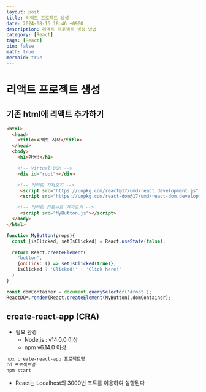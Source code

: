 ```yaml
---
layout: post
title: 리액트 프로젝트 생성
date: 2024-08-15 18:46 +0900
description: 리액트 프로젝트 생성 방법
category: [React]
tags: [React]
pin: false
math: true
mermaid: true
---
```

# 리액트 프로젝트 생성
## 기존 html에 리액트 추가하기
```html
<html>
  <head>
    <title>리액트 시작</title>
  </head>
  <body>
    <h1>환영!</h1>

    <!-- Virtual DOM -->
    <div id="root"></div>

    <!-- 리액트 가져오기 -->
     <script src="https://unpkg.com/react@17/umd/react.development.js" crossorigin></script>
     <script src="https://unpkg.com/react-dom@17/umd/react-dom.development.js" crossorigin></script>

    <!-- 리액트 컴포넌트 가져오기 -->
     <script src="MyButton.js"></script>
  </body>
</html>
```
```js
function MyButton(props){
  const [isClicked, setIsClicked] = React.useState(false);

  return React.createElement(
    'button',
    {onClick: () => setIsClicked(true)},
    isClicked ? 'Clicked!' : 'Click here!'
  )
}

const domContainer = document.querySelector('#root');
ReactDOM.render(React.createElement(MyButton),domContainer);
```

## create-react-app (CRA)
- 필요 환경
  - Node.js : v14.0.0 이상
  - npm v6.14.0 이상

```bash
npx create-react-app 프로젝트명
cd 프로젝트명
npm start
```

- React는 Localhost의 3000번 포트를 이용하여 실행된다